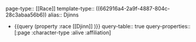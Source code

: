 page-type:: [[Race]]
template-type:: ((662916a4-2a9f-4887-804c-28c3abaa56b6))
alias:: Djinns

- {{query (property :race [[Djinn]] )}}
  query-table:: true
  query-properties:: [:page :character-type :alive :affiliation]
